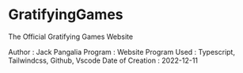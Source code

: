 # GratifyingGames
The Official Gratifying Games Website

Author : Jack Pangalia
Program : Website 
Program Used : Typescript, Tailwindcss, Github, Vscode
Date of Creation : 2022-12-11


